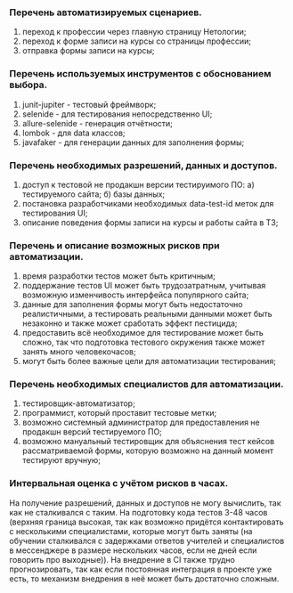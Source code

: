 ### Перечень автоматизируемых сценариев.
1) переход к профессии через главную страницу Нетологии;
2) переход к форме записи на курсы со страницы профессии;
3) отправка формы записи на курсы;

### Перечень используемых инструментов с обоснованием выбора.
1) junit-jupiter - тестовый фреймворк;
2) selenide - для тестирования непосредственно UI;
3) allure-selenide - генерация отчётности;
4) lombok - для data классов;
5) javafaker - для генерации данных для заполнения формы;

### Перечень необходимых разрешений, данных и доступов.
1) доступ к тестовой не продакшн версии тестируимого ПО:
	а) тестируемого сайта;
	б) базы данных;
2) постановка разработчиками необходимых data-test-id меток для тестирования UI;
3) описание поведения формы записи на курсы и работы сайта в ТЗ;

### Перечень и описание возможных рисков при автоматизации.
1) время разработки тестов может быть критичным;
2) поддержание тестов UI может быть трудозатратным, учитывая возможную изменчивость интерфейса популярного сайта;
3) данные для заполнения формы могут быть недостаточно реалистичными, а тестировать реальными данными может быть незаконно и также может сработать эффект пестицида;
4) предоставить всё необходимое для тестирование может быть сложно, так что подготовка тестового окружения также может занять много человекочасов;
5) могут быть более важные цели для автоматизации тестирования;

### Перечень необходимых специалистов для автоматизации.
1) тестировщик-автоматизатор;
2) программист, который проставит тестовые метки;
3) возможно системный администратор для предоставления не продакшн версий тестируемого ПО;
4) возможно мануальный тестировщик для объяснения тест кейсов рассматриваемой формы, которую возможно на данный момент тестируют вручную;

### Интервальная оценка с учётом рисков в часах.
На получение разрешений, данных и доступов не могу вычислить, так как не сталкивался с таким. На подготовку кода тестов 3-48 часов (верхняя граница высокая, так как возможно придётся контактировать с несколькими специалистами, которые могут быть заняты (на обучении сталкивался с задержками ответов учителей и специалистов в мессенджере в размере нескольких часов, если не дней если говорить про выходные)). На внедрение в CI также трудно прогнозировать, так как если постоянная интеграция в проекте уже есть, то механизм внедрения в неё может быть достаточно сложным.
